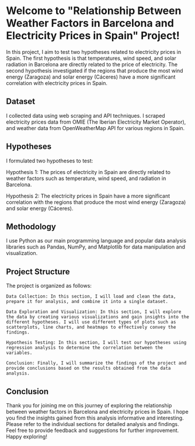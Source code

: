 # Welcome to "Relationship Between Weather Factors in Barcelona and Electricity Prices in Spain" Project!

In this project, I aim to test two hypotheses related to electricity prices in Spain. The first hypothesis is that temperatures, wind speed, and solar radiation in Barcelona are directly related to the price of electricity. The second hypothesis investigated if the regions that produce the most wind energy (Zaragoza) and solar energy (Cáceres) have a more significant correlation with electricity prices in Spain.

## Dataset

I collected data using web scraping and API techniques. I scraped electricity prices data from OMIE (The Iberian Electricity Market Operator), and weather data from OpenWeatherMap API for various regions in Spain.

## Hypotheses

I formulated two hypotheses to test:

Hypothesis 1: The prices of electricity in Spain are directly related to weather factors such as temperature, wind speed, and radiation in Barcelona.

Hypothesis 2: The electricity prices in Spain have a more significant correlation with the regions that produce the most wind energy (Zaragoza) and solar energy (Cáceres).

## Methodology

I use Python as our main programming language and popular data analysis libraries such as Pandas, NumPy, and Matplotlib for data manipulation and visualization.

## Project Structure

The project is organized as follows:

    Data Collection: In this section, I will load and clean the data, prepare it for analysis, and combine it into a single dataset.

    Data Exploration and Visualization: In this section, I will explore the data by creating various visualizations and gain insights into the different hypotheses. I will use different types of plots such as scatterplots, line charts, and heatmaps to effectively convey the findings.

    Hypothesis Testing: In this section, I will test our hypotheses using regression analysis to determine the correlation between the variables.

    Conclusion: Finally, I will summarize the findings of the project and provide conclusions based on the results obtained from the data analysis.

## Conclusion

Thank you for joining me on this journey of exploring the relationship between weather factors in Barcelona and electricity prices in Spain. I hope you find the insights gained from this analysis informative and interesting. Please refer to the individual sections for detailed analysis and findings. Feel free to provide feedback and suggestions for further improvement. Happy exploring!
